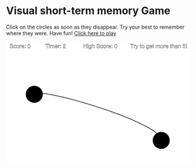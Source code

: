 # Visual short-term memory Game
Click on the circles as soon as they disappear.
Try your best to remember where they were.
Have fun!
[Click here to play](https://vstm.chrisot.com/)

![Visual short term memory game example](https://raw.githubusercontent.com/OrtezC/Visual-short-term-memory-Game/master/example.png)
